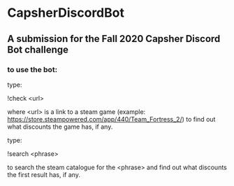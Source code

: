 # CapsherDiscordBot
<h2>A submission for the Fall 2020 Capsher Discord Bot challenge</h2>

<h3>to use the bot:</h3>

type:

!check \<url\>

where \<url\> is a link to a steam game (example: https://store.steampowered.com/app/440/Team_Fortress_2/) to find out what discounts the game has, if any.
 
 
type:

!search \<phrase\> 

to search the steam catalogue for the \<phrase\> and find out what discounts the first result has, if any.
